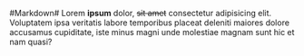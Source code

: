 #Markdown#
Lorem **ipsum** dolor, ~~sit amet~~ consectetur adipisicing elit. Voluptatem ipsa veritatis labore temporibus placeat deleniti maiores dolore accusamus cupiditate, iste minus magni unde molestiae magnam sunt hic et nam quasi?